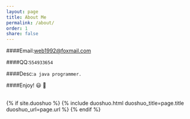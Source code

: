```yaml
---
layout: page
title: About Me
permalink: /about/
order: 1
share: false
---
```


<!--
####Email:<a href="mailto:erxiaoniu@gmail.com">erxiaoniu@gmail.com</a>
-->
####Email:<a href="mailto:web1992@foxmail.com">web1992@foxmail.com</a>

####QQ:`554933654` <br/>

####Desc:`a java programmer.` <br/>

####Enjoy! :smiley: :gift_heart:

<br/>
{% if site.duoshuo %}
{% include duoshuo.html duoshuo_title=page.title  duoshuo_url=page.url %}
{% endif %}


